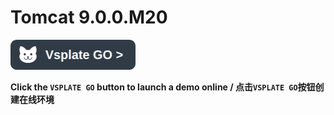 # Tomcat 9.0.0.M20

<a href="https://www.vsplate.com/?docker-compose=https://github.com/vsplate/dcenvs/tomcat/9.0.0.M20"><img alt="VSPLATE GO" src="https://raw.githubusercontent.com/vsplate/images/master/vsgo_btn.png" width="200px"></a>

**Click the `VSPLATE GO` button to launch a demo online / 点击`VSPLATE GO`按钮创建在线环境**